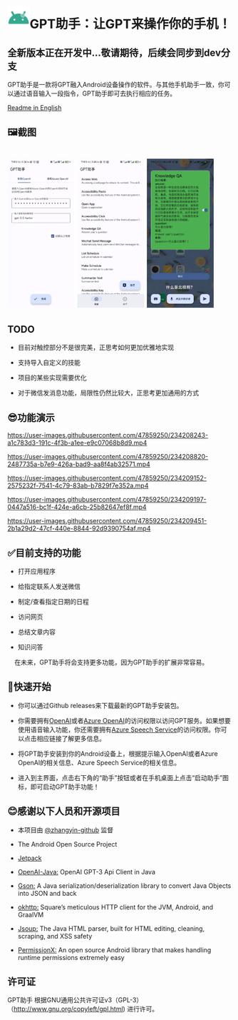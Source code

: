 # <img src="./raw/logo.png" title="" alt="" width="50">GPT助手：让GPT来操作你的手机！

<h2>全新版本正在开发中...敬请期待，后续会同步到dev分支</h2>
GPT助手是一款将GPT融入Android设备操作的软件。与其他手机助手一致，你可以通过语音输入一段指令，GPT助手即可去执行相应的任务。

<a href="./README_en.md">Readme in English</a>

## 🖼️截图

# <img title="" src="./raw/screenshot1.jpg" alt="" width="150"> <img title="" src="./raw/screenshot2.jpg" alt="" width="150"> <img title="" src="./raw/screenshot3.jpg" alt="" width="150">

## TODO

- 目前对触控部分不是很完美，正思考如何更加优雅地实现

- 支持导入自定义的技能

- 项目的某些实现需要优化

- 对于微信发消息功能，局限性仍然比较大，正思考更加通用的方式

## 😎功能演示

https://user-images.githubusercontent.com/47859250/234208243-a1c783d3-191c-4f3b-a1ee-e9c07068b8d9.mp4

https://user-images.githubusercontent.com/47859250/234208820-2487735a-b7e9-426a-bad9-aa8f4ab32571.mp4

https://user-images.githubusercontent.com/47859250/234209152-2575232f-7541-4c79-83ab-b7829f7e352a.mp4

https://user-images.githubusercontent.com/47859250/234209197-0447a516-bc1f-424e-a6cb-25b82647ef8f.mp4

https://user-images.githubusercontent.com/47859250/234209451-2b1a29d2-47cf-440e-8844-92d9390754af.mp4

## ✅目前支持的功能

- 打开应用程序

- 给指定联系人发送微信

- 制定/查看指定日期的日程

- 访问网页

- 总结文章内容

- 知识问答

    在未来，GPT助手将会支持更多功能，因为GPT助手的扩展非常容易。

## 🎈快速开始

- 你可以通过Github releases来下载最新的GPT助手安装包。

- 你需要拥有[OpenAI](https://openai.com/)或者[Azure OpenAI](https://azure.microsoft.com/zh-cn/products/cognitive-services/openai-service/)的访问权限以访问GPT服务。如果想要使用语音输入功能，你还需要拥有[Azure Speech Service](https://speech.microsoft.com/)的访问权限。你可以点击相应链接了解更多信息。

- 将GPT助手安装到你的Android设备上，根据提示输入OpenAI或者Azure OpenAI的相关信息、Azure Speech Service的相关信息。

- 进入到主界面，点击右下角的“助手”按钮或者在手机桌面上点击“启动助手”图标，即可启动GPT助手功能！

## 😊感谢以下人员和开源项目

- 本项目由 [@zhangyin-github](https://github.com/zhangyin-github) 监督

- The Android Open Source Project

- [Jetpack](https://developer.android.google.com/jetpack)

- [OpenAI-Java:](https://github.com/TheoKanning/openai-java) OpenAI GPT-3 Api Client in Java

- [Gson:](https://github.com/google/gson) A Java serialization/deserialization library to convert Java Objects into JSON and back

- [okhttp:](https://github.com/square/okhttp) Square’s meticulous HTTP client for the JVM, Android, and GraalVM

- [Jsoup:](https://github.com/jhy/jsoup) The Java HTML parser, built for HTML editing, cleaning, scraping, and XSS safety

- [PermissionX:](https://github.com/guolindev/PermissionX) An open source Android library that makes handling runtime permissions extremely easy

## 许可证

GPT助手 根据GNU通用公共许可证v3（GPL-3）（http://www.gnu.org/copyleft/gpl.html) 进行许可。
